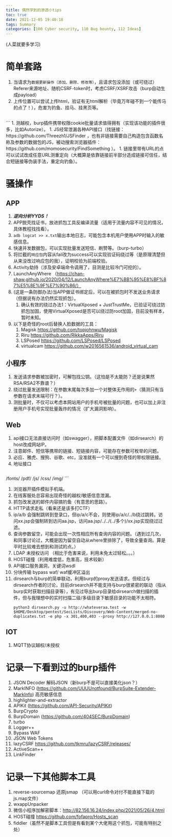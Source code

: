 ```yaml
---
title: 偶然学到的渗透小tips
toc: true
date: 2021-12-05 19:40:18
tags: Summary
categories: [100 Cyber security, 110 Bug bounty, 112 Ideas]
---
```


(人菜就要多学习)

# 简单套路

1. 当请求为`数据更新操作（添加、删除、修改等）`，且请求包没添加（或可绕过）Referer来源地址、随机CSRF-token时，考虑CSRF/XSRF攻击（burp自动生成payload）
1. 上传位置可以尝试上传html，验证有无html解析（毕竟万年碰不到一个能传马的点了！），危害为钓鱼、挂马、挂黑页等。
    ```
<html>
    <body>
          <script>alert(1)</script>
    </body>
</html>
    ```
1. 测越权，burp插件携带权限cookie批量请求值得拥有（实现该功能的插件很多，比如Autorize）。
1. JS经常泄漏各种API接口（找链接： https://github.com/Threezh1/JSFinder ，也有非链接需要自己构造包含函数名称及参数的数据包的JS，被动搜索浏览器插件： https://github.com/momosecurity/FindSomething ）。
1. 链接里带有URL的点可以试试改成任意URL测重定向（大概算是依靠链接前半部分造成链接可信任，结合短链接等伪装手法，重定向钓鱼）。

# 骚操作

## APP
1. ***逆向分析YYDS！***
1. APP脱壳找证书，放进抓包工具反编译流量（适用于流量内容不可见的情况，具体教程找找看）。
1. `adb logcat >> x.txt`输出本地日志，可能包含本机用户使用APP时输入的敏感信息。
1. 快速并发数据包，可以实现批量发送短信、刷赞等。（burp-turbo）
1. 将拦截的`响应包`内容从fail改为success可以实现验证码绕过等（是原理清楚但从来没改过响应包的我），证明校验为前端校验。
1. Activity劫持（涉及安卓端命令调用了，目测是比较冷门可挖的）。
1. LaunchAnyWhere （https://chan-shaw.github.io/2020/04/12/LaunchAnyWhere%E7%BB%95%E8%BF%87%E5%8E%9F%E7%90%86/）
1. (这是一条防御办法)当APP做证书绑定后，可以在被抓包时不发送业务请求（但据说有办法仍然实现抓包）。
    1. 确认有效的绕过办法1：VirtualXposed + JustTrustMe，已验证可绕过防抓包加固，使用VirtualXposed是否可以绕过防root加固，目前没有样本，暂时未知。
1. 以下是奇怪的root后替换人脸数据的工具：
    1. Magisk https://github.com/topjohnwu/Magisk
    1. Riru https://github.com/RikkaApps/Riru
    1. LSPosed https://github.com/LSPosed/LSPosed
    1. virtualcam https://github.com/w2016561536/android_virtual_cam

## 小程序
1. 发送请求参数被加密时，可解包找公钥。（这怕是不太能防？还是说果然RSA/RSA2不靠谱？）
1. 绕过批量发送限制：在参数末尾每次多加一个对整体无作用的`+`（猜测只有当参数在请求末端可行？）。
1. 测批量时，不仅可以考虑本网站用户的手机号被批量的问题，也可以加上非注册用户手机号实现批量轰炸的情况（扩大漏洞影响）。

## Web
1. api接口无法直接访问时（如swagger），把脚本配置文件（如dirsearch）的host改成网站IP。
1. 注意邮件、短信等携带的链接、短链接内容，可能存在参数可枚举的问题。
1. 必应、雅虎、搜狗、谷歌、etc，没准就有一个可以搜到奇怪的带权限链接。
1. 地址接口
    ```
/fonts/
/pdf/
/js/
/css/
/img/
    ```
1. 浏览器开插件模拟手机端。
1. 在线客服处总容易出现奇怪的越权/敏感信息泄漏。
1. 抓包改发送的邮件内容搞钓鱼（有意思的思路）。
1. HTTP请求走私（看来还是该多打CTF）
1. ip/a/b 会强制跳转到登录口，但ip/a/c不会，则使用ip/a/c/../b绕过跳转。访问xx.jsp会强制转到访问aa.jsp，访问aa.jsp/../../(../多个)/xx.jsp实现绕过过滤。
1. 查询参数留空，可能会出现一次性相应所有查询内容的问题。（遇到过几次，和同事讨论过，大概是因为留空自动从where里排除了，导致全量查询。算是平时比较难去想到和测试的点。）
1. LDAP 未授权访问 （相比于危害来说，利用未免太过轻松。。。）
1. HOST碰撞（利用难度低，危害高，技术较新）
1. API接口服务漏洞，关键词wsdl
1. 分块传输 bypass waf/ waf缓冲区溢出
1. dirsearch与burp的简单联动，利用burp的proxy发送请求。但经过与dirsearch作者的讨论，目前dirsearch并不能支持与burp很紧密的联动（指从burp实时获取扫描目录等），有见过导出burp目录给dirsearch做扫描的插件，但与我理想中的实时扫描二级/多级目录下敏感目录的功能不太相符。
    ```
    python3 dirsearch.py -u http://whateveraa.test -w $HOME/Desktop/pentest/SecLists/Discovery/Web-Content/merged-no-duplicates.txt -e php -x 301,400,403 --proxy http://127.0.0.1:8080
    ```


## IOT
1. MQTT协议越权/未授权

# 记录一下看到过的burp插件

1. JSON Decoder 解码JSON（新burp不是可以直接美化json？）
1. MarkINFO (https://github.com/UUUUnotfound/BurpSuite-Extender-MarkInfo) 高亮敏感信息
1. highlighter-and-extractor
1. APIKit (https://github.com/API-Security/APIKit)
1. BurpCrypto
1. BurpDomain (https://github.com/404SEC/BurpDomain)
1. turbo
1. Logger++
1. Bypass WAF
1. JSON Web Tokens
1. lazyCSRF https://github.com/tkmru/lazyCSRF/releases/
1. ActiveScan++
1. LinkFinder

# 记录一下其他脚本工具
1. reverse-sourcemap 还原jsmap （可以用curl命令对付不能直接下载的js.map文件）
1. wxappUnpacker
1. 微信小程序加解密脚本：http://82.156.16.24/index.php/2021/05/26/4.html
1. HOST碰撞 https://github.com/fofapro/Hosts_scan
1. fiddler（虽然不是脚本工具但是有看到某个大佬用这个抓包，可能有特别之处）
